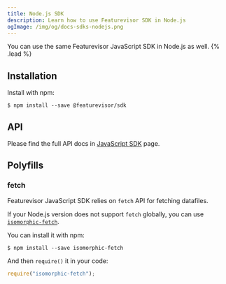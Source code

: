 ```yaml
---
title: Node.js SDK
description: Learn how to use Featurevisor SDK in Node.js
ogImage: /img/og/docs-sdks-nodejs.png
---
```


You can use the same Featurevisor JavaScript SDK in Node.js as well. {% .lead %}

## Installation

Install with npm:

```
$ npm install --save @featurevisor/sdk
```

## API

Please find the full API docs in [JavaScript SDK](/docs/sdks/javascript) page.

## Polyfills

### fetch

Featurevisor JavaScript SDK relies on `fetch` API for fetching datafiles.

If your Node.js version does not support `fetch` globally, you can use [`isomorphic-fetch`](https://www.npmjs.com/package/isomorphic-fetch).

You can install it with npm:

```
$ npm install --save isomorphic-fetch
```

And then `require()` it in your code:

```js
require("isomorphic-fetch");
```

